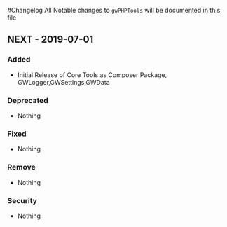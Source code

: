 #Changelog
All Notable changes to `gwPHPTools` will be documented in this file

## NEXT - 2019-07-01

### Added
- Initial Release of Core Tools as Composer Package, GWLogger,GWSettings,GWData

### Deprecated
- Nothing

### Fixed
- Nothing

### Remove
- Nothing

### Security
- Nothing
